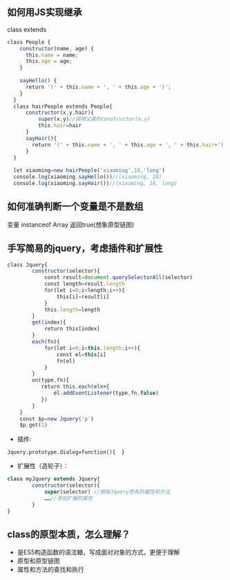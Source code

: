 ## 如何用JS实现继承

class extends
```js
class People {
    constructor(name, age) {
      this.name = name;
      this.age = age;
    }
   
    sayHello() {
      return '(' + this.name + ', ' + this.age + ')';
    }
  }
  class hairPeople extends People{
      constructor(x,y,hair){
          super(x,y)//调用父类的constructor(x,y)
          this.hair=hair
      }
      sayHair(){
        return '(' + this.name + ', ' + this.age + ', ' + this.hair+')';
      }
  }
 
  let xiaoming=new hairPeople('xiaoming',18,'long')
  console.log(xiaoming.sayHello())//(xiaoming, 18)
  console.log(xiaoming.sayHair())//(xiaoming, 18, long)
```

## 如何准确判断一个变量是不是数组

变量 instanceof Array 返回true(想象原型链图)

## 手写简易的jquery，考虑插件和扩展性
```js
class Jquery{
        constructor(selector){
            const result=document.querySelectorAll(selector)
            const length=result.length
            for(let i=0;i<length;i++){
                this[i]=result[i]
            }
            this.length=length
        }
        get(index){
            return this[index]
        }
        each(fn){
            for(let i=0;i<this.length;i++){
                const el=this[i]
                fn(el)
            }
        }
        on(type,fn){
           return this.each(el=>{
               el.addEventListener(type,fn,false)
           })
        }
    }
    const $p=new Jquery('p')
    $p.get(1)
```

- 插件:

```Jquery.prototype.dialog=function(){  }```

- 扩展性（造轮子）：
```js
class myJquery extends Jquery{
		constructor(selector){
			super(selector) //拥有Jquery原有的属性和方法
			……//添加扩展的属性
		}
}
```

## class的原型本质，怎么理解？

- 是ES5构造函数的语法糖，写成面对对象的方式，更便于理解
-  原型和原型链图
- 属性和方法的查找和执行
